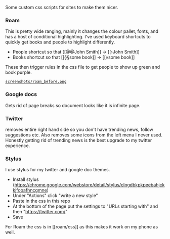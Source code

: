 Some custom css scripts for sites to make them nicer.

### Roam
This is pretty wide ranging, mainly it changes the colour pallet, fonts, and has a host of conditional highlighting. I've used keyboard shortcuts 
to quickly get books and people to highlight differently.
* People shortcut so that [[@@John Smith]] →  [[›John Smith]] 
* Books shortcut so that [[§§some book]] → [[»some book]] 

These then trigger rules in the css file to get people to show up green and book purple.

[`screenshots/roam_before.png`](screenshots/roam_before.png)

### Google docs
Gets rid of page breaks so document looks like it is infinite page.

### Twitter
removes entire right hand side so you don't have trending news, follow suggestions etc. Also removes some icons from the left menu 
I never used. Honestly getting rid of trending news is the best upgrade to my twitter experience.

### Stylus
I use stylus for my twitter and google doc themes.
* Install stylus (https://chrome.google.com/webstore/detail/stylus/clngdbkpkpeebahjckkjfobafhncgmne)
* Under "Actions" click "write a new style"
* Paste in the css in this repo
* At the bottom of the page put the settings to "URLs starting with" and then "https://twitter.com/"
* Save 

For Roam the css is in [[roam/css]] as this makes it work on my phone as well. 

